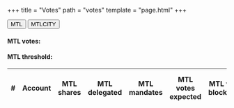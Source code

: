 +++
title = "Votes"
path = "votes"
template = "page.html"
+++
<script src="../js/global.js" defer></script>
<script src="../js/delegate.js" defer></script>
<script src="../js/shareholders.js" defer></script>
<script src="../js/votes.js" defer></script>

<div class="tab-bar">
  <button class="tab-bar-item btn" onclick="openTab('MTL')">MTL</button>
  <button class="tab-bar-item btn" onclick="openTab('MTLCITY')">MTLCITY</button>
</div>

<div id="MTL" class="tab">
  <h4>MTL votes: <span id="mtl_votes_total"></span></h4>
  <h4>MTL threshold: <span id="mtl_votes_threshold"></span></h4>

  <table id="votes-table-mtl" class="display">
    <thead>
      <tr>
        <th>#</th>
        <th>Account</th>
        <th>MTL shares</th>
        <th>MTL delegated</th>
        <th>MTL mandates</th>
        <th>MTL votes expected</th>
        <th>MTL votes blockchain</th>
        <th>MTL issuer votes blockchain</th>
      </tr>
    </thead>
    <tbody>
  </table>

</div>

<div id="MTLCITY" class="tab" style="display:none">
  <h4>MTLCITY votes: <span id="mtl_city_votes_total"></span></h4>
  <h4>MTLCITY threshold: <span id="mtl_city_votes_threshold"></span></h4>

  <table id="votes-table-city" class="display">
    <thead>
      <tr>
        <th>#</th>
        <th>Account</th>
        <th>MTLCITY votes expected</th>
        <th>MTLCITY votes blockchain</th>
      </tr>
    </thead>
    <tbody>
  </table>

</div>


<!-- <label for="votes-memo">Memo: </label>
<input type="text" id="votes-memo" name="votes-memo"/>
<button id="dividend-gen" class="btn success">Generate transaction</button>
<button id="view-laboratory" class="btn success">View in laboratory</button>

<div id="tx-error"></div>
<div id="votes-tx"></div> -->


<script>
  window.onload = function(){ drawVotes(); };
</script>
